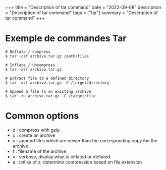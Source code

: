 +++
title = "Description of tar command"
date = "2022-09-08"
description = "Description of tar command"
tags = ["tar"]
summary = "Description of tar command"
+++
# Exemple de commandes Tar

```shell
# Deflate / Compress
$ tar -czf archive.tar.gz /path/files

# Inflate / Uncompress
$ tar -xzf archive.tar.gz

# Extract file to a defined directory
$ tar -xzf archive.tar.gz -C /target/directory

# Append a file to an existing archive
$ tar -zu archive.tar.gz -C /target/file
```

# Common options
* z :	compress with gzip
* c :	create an archive
* u :	append files which are newer than the corresponding copy ibn the archive
* f :	filename of the archive
* v :	verbose, display what is inflated or deflated
* a :	unlike of z, determine compression based on file extension
                    
